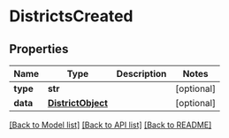 # DistrictsCreated

## Properties
Name | Type | Description | Notes
------------ | ------------- | ------------- | -------------
**type** | **str** |  | [optional] 
**data** | [**DistrictObject**](DistrictObject.md) |  | [optional] 

[[Back to Model list]](README.md#documentation-for-models) [[Back to API list]](README.md#documentation-for-api-endpoints) [[Back to README]](README.md)


